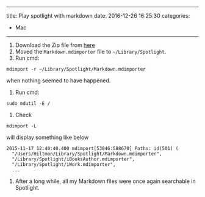 ----
title: Play spotlight with markdown
date: 2016-12-26 16:25:30
categories:
- Mac
----

1. Download the Zip file from [here](http://cdn3.brettterpstra.com/downloads/Markdown.mdimporter.zip)
1. Moved the `Markdown.mdimporter` file to `~/Library/Spotlight`.
1. Run cmd: 
  ```
  mdimport -r ~/Library/Spotlight/Markdown.mdimporter
  ```
  when nothing seemed to have happened.
1. Run cmd:
  ```
  sudo mdutil -E /
  ```
1. Check
  ```
  mdimport -L
  ```
  will display something like below
  ```
  2015-11-17 12:40:40.400 mdimport[53046:588670] Paths: id(501) (
    "/Users/Hiltmon/Library/Spotlight/Markdown.mdimporter",
    "/Library/Spotlight/iBooksAuthor.mdimporter",
    "/Library/Spotlight/iWork.mdimporter",
    ...
  ```
1. After a long while, all my Markdown files were once again searchable in Spotlight. 
